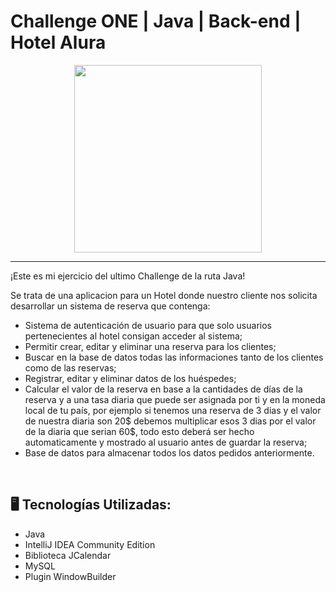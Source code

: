 # Challenge ONE | Java | Back-end | Hotel Alura

<p align="center" >
     <img width="300" heigth="300" src="https://user-images.githubusercontent.com/91544872/189419040-c093db78-c970-4960-8aca-ffcc11f7ffaf.png">
</p>

---

¡Este es mi ejercicio del ultimo Challenge de la ruta Java!

Se trata de una aplicacion para un Hotel donde nuestro cliente nos solicita desarrollar un sistema de reserva que contenga:

  - Sistema de autenticación de usuario para que solo usuarios pertenecientes al hotel consigan acceder al sistema;
  - Permitir crear, editar y eliminar una reserva para los clientes;
  - Buscar en la base de datos todas las informaciones tanto de los clientes como de las reservas;
  - Registrar, editar y eliminar datos de los huéspedes;
  - Calcular el valor de la reserva en base a la cantidades de días de la reserva y a una tasa diaria que puede ser asignada por ti y en la moneda local de tu país, por ejemplo si tenemos una reserva de 3 dias y el valor de nuestra diaria son 20$ debemos multiplicar esos 3 dias por el valor de la diaria que serian 60$, todo esto deberá ser hecho automaticamente y mostrado al usuario antes de guardar la reserva;
  - Base de datos para almacenar todos los datos pedidos anteriormente.
  
  </br>

## 🖥️ Tecnologías Utilizadas:

- Java
- IntelliJ IDEA Community Edition
- Biblioteca JCalendar
- MySQL
- Plugin WindowBuilder </br>


